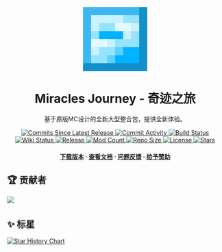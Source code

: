 <div align="center">
  <img src=".github/asset/icon.png" alt="logo" width="150" height="auto" />
  <h1>Miracles Journey - 奇迹之旅</h1>
  <p>
    基于原版MC设计的全新大型整合包，提供全新体验。
  </p>
  <p>
    <a href="https://github.com/QianFuv/Miracles-Journey/commits/main/">
      <img src="https://img.shields.io/github/commits-since/QianFuv/Miracles-Journey/latest?style=plastic&color=blue" alt="Commits Since Latest Release" />
    </a>
    <a href="https://github.com/QianFuv/Miracles-Journey/commits/main/">
      <img src="https://img.shields.io/github/commit-activity/w/QianFuv/Miracles-Journey?style=plastic&color=blue" alt="Commit Activity" />
    </a>
    <a href="https://github.com/QianFuv/Miracles-Journey/actions/workflows/nightlybuild.yml">
      <img src="https://img.shields.io/github/actions/workflow/status/QianFuv/Miracles-Journey/nightlybuild.yml?style=plastic&label=nightly build&color=blue" alt="Build Status" />
    </a>
    <a href="https://mjwiki.qianf.fun/">
      <img src="https://img.shields.io/uptimerobot/status/m797930572-49470041ab540b0efc30ac67?style=plastic&label=wiki%20status&color=blue" alt="Wiki Status" />
    </a>
    <a href="https://github.com/QianFuv/Miracles-Journey/releases">
      <img src="https://img.shields.io/github/v/release/QianFuv/Miracles-Journey?style=plastic&color=blue" alt="Release" />
    </a>
    <a href="https://mjlist.qianf.fun/">
      <img src="https://img.shields.io/github/directory-file-count/QianFuv/Miracles-Journey/pack%2Fmods?style=plastic&label=mods&color=blue" alt="Mod Count" />
    </a>
    <a href="https://github.com/QianFuv/Miracles-Journey">
      <img src="https://img.shields.io/github/repo-size/QianFuv/Miracles-Journey?style=plastic&color=blue" alt="Repo Size" />
    </a>
    <a href="https://creativecommons.org/licenses/by-nc-sa/4.0/deed.zh-hans">
      <img src="https://img.shields.io/badge/license-CC--BY--NC--SA--4.0-blue?style=plastic&color=blue" alt="License" />
    </a>
    <a href="https://github.com/QianFuv/Miracles-Journey/stargazers">
      <img src="https://img.shields.io/github/stars/QianFuv/Miracles-Journey?style=plastic&color=blue" alt="Stars" />
    </a>
  </p>
  <h4>
      <a href="https://github.com/QianFuv/Miracles-Journey/releases">下载版本</a>
    <span> · </span>
      <a href="https://mjwiki.qianf.fun/">查看文档</a>
    <span> · </span>
      <a href="https://github.com/QianFuv/Miracles-Journey/issues/new/choose">问题反馈</a>
    <span> · </span>
      <a href="https://afdian.com/a/qianfuv">给予赞助</a>
  </h4>
</div>

## 🏆 贡献者

<a href="https://github.com/QianFuv/Miracles-Journey/graphs/contributors">
  <img src="https://contrib.rocks/image?repo=QianFuv/Miracles-Journey" />
</a>

## ✨ 标星

<a href="https://star-history.com/#QianFuv/Miracles-Journey&Date">
 <picture>
   <source media="(prefers-color-scheme: dark)" srcset="https://api.star-history.com/svg?repos=QianFuv/Miracles-Journey&type=Date&theme=dark" />
   <source media="(prefers-color-scheme: light)" srcset="https://api.star-history.com/svg?repos=QianFuv/Miracles-Journey&type=Date" />
   <img alt="Star History Chart" src="https://api.star-history.com/svg?repos=QianFuv/Miracles-Journey&type=Date" />
 </picture>
</a>